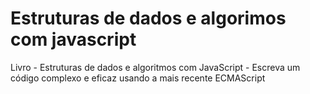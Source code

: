 # Estruturas de dados e algorimos com javascript
Livro - Estruturas de dados e algoritmos com JavaScript - Escreva um código complexo e eficaz usando a mais recente ECMAScript
